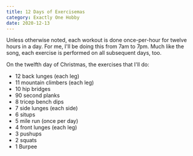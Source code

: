 ```yaml
---
title: 12 Days of Exercisemas
category: Exactly One Hobby
date: 2020-12-13
---
```


Unless otherwise noted, each workout is done once-per-hour for twelve hours in a day. For me, I'll be doing this from 7am to 7pm. Much like the song, each exercise is performed on all subsequent days, too.

On the twelfth day of Christmas, the exercises that I'll do:

- 12 back lunges (each leg)
- 11 mountain climbers (each leg)
- 10 hip bridges
- 90 second planks
- 8 tricep bench dips
- 7 side lunges (each side)
- 6 situps
- 5 mile run (once per day)
- 4 front lunges (each leg)
- 3 pushups
- 2 squats
- 1 Burpee